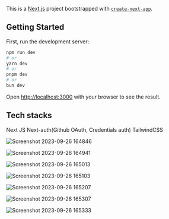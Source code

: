 This is a [Next.js](https://nextjs.org/) project bootstrapped with [`create-next-app`](https://github.com/vercel/next.js/tree/canary/packages/create-next-app).

## Getting Started

First, run the development server:

```bash
npm run dev
# or
yarn dev
# or
pnpm dev
# or
bun dev
```

Open [http://localhost:3000](http://localhost:3000) with your browser to see the result.

## Tech stacks

Next JS
Next-auth(Github OAuth, Credentials auth)
TailwindCSS

![Screenshot 2023-09-26 164846](https://github.com/kiran0022/Blackbox/assets/68956041/79f6346e-d83c-4799-b899-88eeac8b8f91)

![Screenshot 2023-09-26 164941](https://github.com/kiran0022/Blackbox/assets/68956041/39dfec32-24ad-4a8a-9c14-fcc022989e74)

![Screenshot 2023-09-26 165013](https://github.com/kiran0022/Blackbox/assets/68956041/c970dc74-db1b-442f-917d-e2b2f71dc5d7)

![Screenshot 2023-09-26 165103](https://github.com/kiran0022/Blackbox/assets/68956041/7da84a9c-ece1-4c1b-a9fc-2a663d51242e)

![Screenshot 2023-09-26 165207](https://github.com/kiran0022/Blackbox/assets/68956041/dd2815d1-3d32-43fc-a748-94cd63f25a2a)

![Screenshot 2023-09-26 165307](https://github.com/kiran0022/Blackbox/assets/68956041/922ae06b-7e29-402f-988d-47f0289aee08)

![Screenshot 2023-09-26 165333](https://github.com/kiran0022/Blackbox/assets/68956041/61d981e7-02a6-433d-87d9-93a7cf41e61a)
